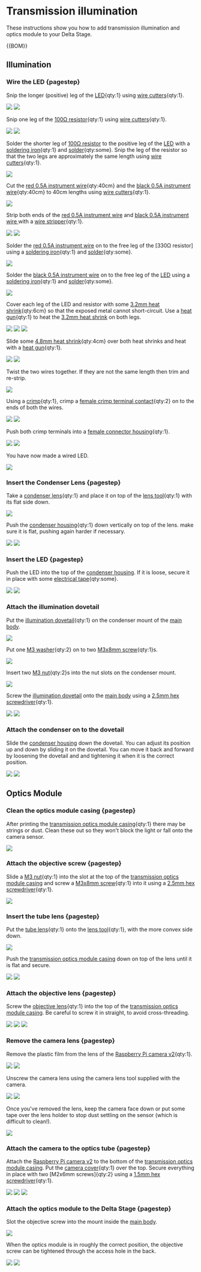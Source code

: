 # Transmission illumination

These instructions show you how to add transmission illumination and optics module to your Delta Stage.

{{BOM}}

[LED]: models/led.md "{cat:part}"
[100Ω resistor]: models/resistor.md "{cat:part}"
[heat shrink]: "{cat:part}"
[electrical tape]: "{cat:part}"
[crimp]: "{cat:tool}"
[wire stripper]: "{cat:tool}"
[female crimp terminal contact]: models/female_crimp_terminal_contact.md "{cat:part}"
[female connector housing]: models/female_connector_housing.md "{cat:part}"
[condenser lens]: models/condenser_lens.md "{cat:part}"
[soldering iron]: "{cat:tool}"
[solder]: "{cat:part}"
[M3 washer]:"{cat:part}"
[M3x8mm screw]: "{cat:part}"
[M2x6mm screw]: "{cat:part}"
[M3 nut]: "{cat:part}"
[illumination dovetail]: models/illumination_dovetail.stl "{cat:3DPrinted}"
[Raspberry Pi camera v2]: models/raspberry_pi_camera_v2.md "{cat:part}"
[objective lens]: models/objective_lens.md "{cat:part}"
[tube lens]: models/tube_lens.md "{cat:part}"
[condenser housing]: models/condenser.stl "{cat:3DPrinted, note: Print in black.}"
[camera cover]: models/picamera_2_cover.stl "{cat:3DPrinted}"
[lens tool]: models/lens_tool.stl "{cat:3DPrinted_tool}"
[transmission optics module casing]: models/optics_picamera2_rms_f50d13_delta.stl "{cat:3DPrinted, note: Print in black.}"
[wire cutters]: "{cat:tool}"
[red 0.5A instrument wire]: models/0_5A_instrument_wire.md#red "{cat:part}"
[black 0.5A instrument wire]: models/0_5A_instrument_wire.md#black "{cat:part}"
[heat gun]: "{cat:tool}"
[3.2mm heat shrink]: models/3_2mm_heat_shrink.md "{cat:part}"
[4.8mm heat shrink]: models/4_8mm_heat_shrink.md "{cat:part}"
[main body]: models/delta_stage_main_body.md "{cat:3DPrinted}"
[2.5mm hex screwdriver]: "{cat:tool}"
[1.5mm hex screwdriver]: "{cat:tool}"
## Illumination

### Wire the LED {pagestep}

Snip the longer (positive) leg of the [LED]{qty:1} using [wire cutters]{qty:1}.

![](images/transmission_illumination/LED.jpg)
![](images/transmission_illumination/LED_snipped.jpg)

Snip one leg of the [100Ω resistor]{qty:1} using [wire cutters]{qty:1}.

![](images/transmission_illumination/resistor.jpg)
![](images/transmission_illumination/resistor_snipped.jpg)

Solder the shorter leg of [100Ω resistor] to the positive leg of the [LED] with a [soldering iron]{qty:1} and [solder]{qty:some}. Snip the leg of the resistor so that the two legs are approximately the same length using [wire cutters]{qty:1}.

![](images/transmission_illumination/resistor_soldered.jpg)

Cut the [red 0.5A instrument wire]{qty:40cm} and the [black 0.5A instrument wire]{qty:40cm} to 40cm lengths using [wire cutters]{qty:1}.

![](images/transmission_illumination/LED_wires.jpg)

Strip both ends of the [red 0.5A instrument wire] and [black 0.5A instrument wire ] with a [wire stripper]{qty:1}.

![](images/transmission_illumination/red_wire_stripped.jpg)
![](images/transmission_illumination/black_wire_stripped.jpg)

Solder the [red 0.5A instrument wire] on to the free leg of the [330Ω resistor] using a [soldering iron]{qty:1} and [solder]{qty:some}.

![](images/transmission_illumination/red_wire_soldered.jpg)

Solder the [black 0.5A instrument wire] on to the free leg of the [LED] using a [soldering iron]{qty:1} and [solder]{qty:some}.

![](images/transmission_illumination/black_wire_soldered.jpg)

Cover each leg of the LED and resistor with some [3.2mm heat shrink]{qty:6cm} so that the exposed metal cannot short-circuit.  Use a [heat gun]{qty:1} to heat the [3.2mm heat shrink] on both legs.

![](images/transmission_illumination/LED_heatshrink1.jpg)
![](images/transmission_illumination/LED_heatshrink2.jpg)
![](images/transmission_illumination/LED_heatshrink3.jpg)

Slide some [4.8mm heat shrink]{qty:4cm} over both heat shrinks and heat with a [heat gun]{qty:1}.

![](images/transmission_illumination/LED_heatshrink_both1.jpg)
![](images/transmission_illumination/LED_heatshrink_both2.jpg)

Twist the two wires together. If they are not the same length then trim and re-strip.

![](images/transmission_illumination/LED_wire_twist.jpg)

Using a [crimp]{qty:1}, crimp a [female crimp terminal contact]{qty:2} on to the ends of both the wires.

![](images/transmission_illumination/LED_crimp1.jpg)
![](images/transmission_illumination/LED_crimp2.jpg)

Push both crimp terminals into a [female connector housing]{qty:1}.  

![](images/transmission_illumination/LED_terminal1.jpg)
![](images/transmission_illumination/LED_terminal2.jpg)

You have now made a wired LED.

![](images/transmission_illumination/finished_led.jpg)

### Insert the Condenser Lens {pagestep}

Take a [condenser lens]{qty:1} and place it on top of the [lens tool]{qty:1} with its flat side down.

![](images/transmission_illumination/condenser_lens.jpg)

Push the [condenser housing]{qty:1} down vertically on top of the lens. make sure it is flat, pushing again harder if necessary.

![](images/transmission_illumination/push_condenser.jpg)
![](images/transmission_illumination/finished_condenser_lens.jpg)

### Insert the LED {pagestep}

Push the LED into the top of the [condenser housing]. If it is loose, secure it in place with some [electrical tape]{qty:some}.

![](images/transmission_illumination/led_in_condenser.jpg)
![](images/transmission_illumination/condenser_tape.jpg)

### Attach the illumination dovetail

Put the [illumination dovetail]{qty:1} on the condenser mount of the [main body].

![](images/transmission_illumination/dovetail_on_mount.jpg)

Put one [M3 washer]{qty:2} on to two [M3x8mm screw]{qty:1}s.

![](images/transmission_illumination/dovetail_screws.jpg)

Insert two [M3 nut]{qty:2}s into the nut slots on the condenser mount.

![](images/transmission_illumination/dovetail_nuts.jpg)

Screw the [illumination dovetail] onto the [main body] using a [2.5mm hex screwdriver]{qty:1}.

![](images/transmission_illumination/dovetail_attach1.jpg)
![](images/transmission_illumination/dovetail_attach2.jpg)

### Attach the condenser on to the dovetail

Slide the [condenser housing] down the dovetail.  You can adjust its position up and down by sliding it on the dovetail.  You can move it back and forward by loosening the dovetail and and tightening it when it is the correct position.

![](images/transmission_illumination/dovetail_condenser1.jpg)
![](images/transmission_illumination/dovetail_condenser2.jpg)

## Optics Module

### Clean the optics module casing {pagestep}

After printing the [transmission optics module casing]{qty:1} there may be strings or dust.  Clean these out so they won't block the light or fall onto the camera sensor.

![](images/transmission_illumination/optics_clean.jpg)

### Attach the objective screw {pagestep}

Slide a [M3 nut]{qty:1} into the slot at the top of the [transmission optics module casing] and screw a [M3x8mm screw]{qty:1} into it using a [2.5mm hex screwdriver]{qty:1}.

![](images/transmission_illumination/objective_screw.jpg)

### Insert the tube lens {pagestep}

Put the [tube lens]{qty:1} onto the [lens tool]{qty:1}, with the more convex side down.

![](images/transmission_illumination/tube_lens.jpg)

Push the [transmission optics module casing] down on top of the lens until it is flat and secure.

![](images/transmission_illumination/push_objective_tube.jpg)
![](images/transmission_illumination/tube_lens_in_objective.jpg)

### Attach the objective lens {pagestep}

Screw the [objective lens]{qty:1} into the top of the [transmission optics module casing].  Be careful to screw it in straight, to avoid cross-threading.

![](images/transmission_illumination/objective1.jpg)
![](images/transmission_illumination/objective2.jpg)
![](images/transmission_illumination/objective3.jpg)

### Remove the camera lens {pagestep}

Remove the plastic film from the lens of the [Raspberry Pi camera v2]{qty:1}.

![](images/transmission_illumination/remove_film1.jpg)
![](images/transmission_illumination/remove_film2.jpg)

Unscrew the camera lens using the camera lens tool supplied with the camera.

![](images/transmission_illumination/lens_tool.jpg)
![](images/transmission_illumination/camera_open.jpg)

Once you've removed the lens, keep the camera face down or put some tape over the lens holder to stop dust settling on the sensor (which is difficult to clean!).

![](images/transmission_illumination/camera_upside_down.jpg)

### Attach the camera to the optics tube {pagestep}

Attach the [Raspberry Pi camera v2] to the bottom of the [transmission optics module casing]. Put the [camera cover]{qty:1} over the top.  Secure everything in place with two [M2x6mm screws]{qty:2} using a [1.5mm hex screwdriver]{qty:1}.

![](images/transmission_illumination/camera_parts.jpg)
![](images/transmission_illumination/camera_in_place.jpg)
![](images/transmission_illumination/camera_screw.jpg)

### Attach the optics module to the Delta Stage {pagestep}

Slot the objective screw into the mount inside the [main body].

![](images/transmission_illumination/optics_in_mount.jpg)

When the optics module is in roughly the correct position, the objective screw can be tightened through the access hole in the back.

![](images/transmission_illumination/objective_access_slot.jpg)
![](images/transmission_illumination/optics_in_position.jpg)
